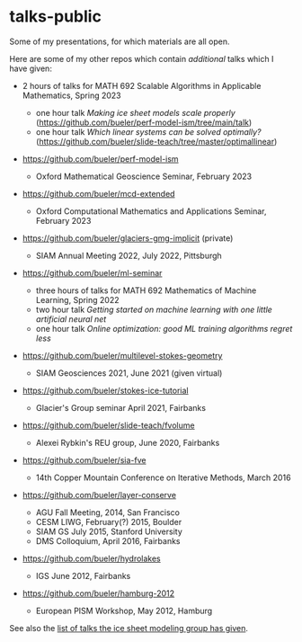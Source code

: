 talks-public
============

Some of my presentations, for which materials are all open.

Here are some of my other repos which contain *additional* talks which I have given:

  * 2 hours of talks for MATH 692 Scalable Algorithms in Applicable Mathematics, Spring 2023
      * one hour talk _Making ice sheet models scale properly_ (https://github.com/bueler/perf-model-ism/tree/main/talk)
      * one hour talk _Which linear systems can be solved optimally?_ (https://github.com/bueler/slide-teach/tree/master/optimallinear)

  * https://github.com/bueler/perf-model-ism
      * Oxford Mathematical Geoscience Seminar, February 2023

  * https://github.com/bueler/mcd-extended
      * Oxford Computational Mathematics and Applications Seminar, February 2023

  * https://github.com/bueler/glaciers-gmg-implicit (private)
      * SIAM Annual Meeting 2022, July 2022, Pittsburgh

  * https://github.com/bueler/ml-seminar
      * three hours of talks for MATH 692 Mathematics of Machine Learning, Spring 2022
      * two hour talk _Getting started on machine learning with one little artificial neural net_
      * one hour talk _Online optimization: good ML training algorithms regret less_

  * https://github.com/bueler/multilevel-stokes-geometry
      * SIAM Geosciences 2021, June 2021 (given virtual)

  * https://github.com/bueler/stokes-ice-tutorial
      * Glacier's Group seminar April 2021, Fairbanks

  * https://github.com/bueler/slide-teach/fvolume
      * Alexei Rybkin's REU group, June 2020, Fairbanks

  * https://github.com/bueler/sia-fve
      * 14th Copper Mountain Conference on Iterative Methods, March 2016

  * https://github.com/bueler/layer-conserve
      * AGU Fall Meeting, 2014, San Francisco
      * CESM LIWG, February(?) 2015, Boulder
      * SIAM GS July 2015, Stanford University
      * DMS Colloquium, April 2016, Fairbanks

  * https://github.com/bueler/hydrolakes
      * IGS June 2012, Fairbanks

  * https://github.com/bueler/hamburg-2012
      * European PISM Workshop, May 2012, Hamburg

See also the [list of talks the ice sheet modeling group has given](http://pism.github.io/uaf-iceflow/).
